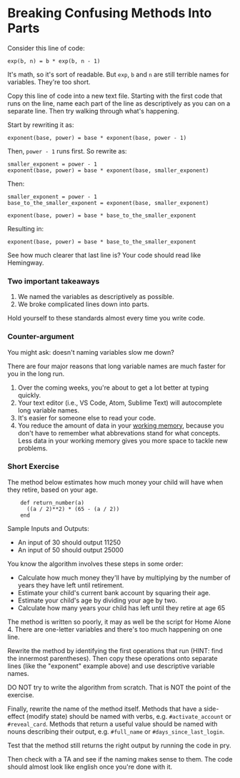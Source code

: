 # Breaking Confusing Methods Into Parts

Consider this line of code:

    exp(b, n) = b * exp(b, n - 1)

It's math, so it's sort of readable. But `exp`, `b` and `n` are still terrible names for variables. They're too short.

Copy this line of code into a new text file. Starting with the first code that runs on the line, name each part of the line as descriptively as you can on a separate line. Then try walking through what's happening.

Start by rewriting it as:

    exponent(base, power) = base * exponent(base, power - 1)

Then, `power - 1` runs first. So rewrite as:

    smaller_exponent = power - 1
    exponent(base, power) = base * exponent(base, smaller_exponent)

Then:

    smaller_exponent = power - 1
    base_to_the_smaller_exponent = exponent(base, smaller_exponent)
    
    exponent(base, power) = base * base_to_the_smaller_exponent

Resulting in:

    exponent(base, power) = base * base_to_the_smaller_exponent

See how much clearer that last line is? Your code should read like Hemingway.

### Two important takeaways

1.  We named the variables as descriptively as possible.
2.  We broke complicated lines down into parts.

Hold yourself to these standards almost every time you write code.

### Counter-argument

You might ask: doesn't naming variables slow me down?

There are four major reasons that long variable names are much faster for you in the long run.

1.  Over the coming weeks, you're about to get a lot better at typing quickly.
2.  Your text editor (i.e., VS Code, Atom, Sublime Text) will autocomplete long variable names.
3.  It's easier for someone else to read your code.
4.  You reduce the amount of data in your [working memory](https://en.wikipedia.org/wiki/Working_memory), because you don't have to remember what abbrevations stand for what concepts. Less data in your working memory gives you more space to tackle new problems.

### Short Exercise

The method below estimates how much money your child will have when they retire, based on your age.

        def return_number(a)
          ((a / 2)**2) * (65 - (a / 2))
        end

Sample Inputs and Outputs:

*   An input of 30 should output 11250
*   An input of 50 should output 25000

You know the algorithm involves these steps in some order:

*   Calculate how much money they'll have by multiplying by the number of years they have left until retirement.
*   Estimate your child's current bank account by squaring their age.
*   Estimate your child's age by dividing your age by two.
*   Calculate how many years your child has left until they retire at age 65

The method is written so poorly, it may as well be the script for Home Alone 4\. There are one-letter variables and there's too much happening on one line.

Rewrite the method by identifying the first operations that run (HINT: find the innermost parentheses). Then copy these operations onto separate lines (like the "exponent" example above) and use descriptive variable names.

DO NOT try to write the algorithm from scratch. That is NOT the point of the exercise.

Finally, rewrite the name of the method itself. Methods that have a side-effect (modify state) should be named with verbs, e.g. `#activate_account` or `#reveal_card`. Methods that return a useful value should be named with nouns describing their output, e.g. `#full_name` or `#days_since_last_login`.

Test that the method still returns the right output by running the code in pry.

Then check with a TA and see if the naming makes sense to them. The code should almost look like english once you're done with it.

